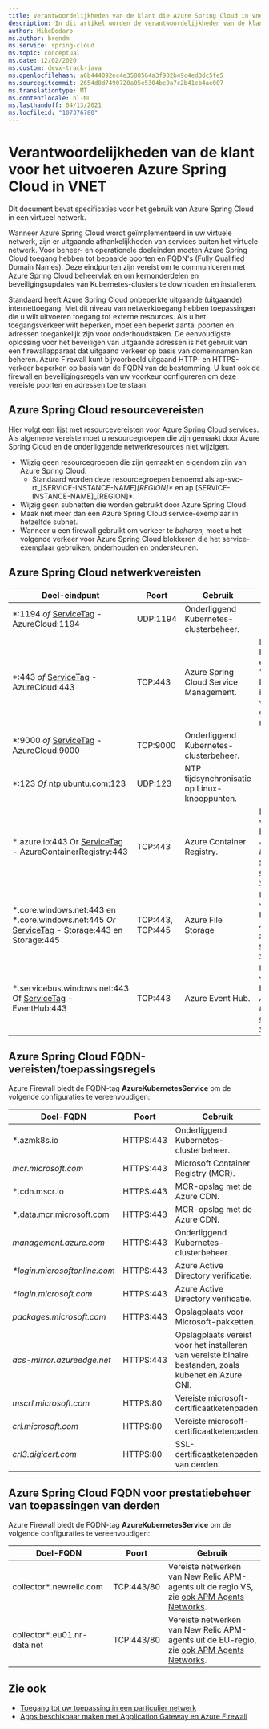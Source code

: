 ```yaml
---
title: Verantwoordelijkheden van de klant die Azure Spring Cloud in vnet
description: In dit artikel worden de verantwoordelijkheden van de klant beschreven die Azure Spring Cloud in vnet.
author: MikeDodaro
ms.author: brendm
ms.service: spring-cloud
ms.topic: conceptual
ms.date: 12/02/2020
ms.custom: devx-track-java
ms.openlocfilehash: a6b444092ec4e3588564a3f902b49c4ed3dc5fe5
ms.sourcegitcommit: 2654d8d7490720a05e5304bc9a7c2b41eb4ae007
ms.translationtype: MT
ms.contentlocale: nl-NL
ms.lasthandoff: 04/13/2021
ms.locfileid: "107376780"
---
```

# <a name="customer-responsibilities-for-running-azure-spring-cloud-in-vnet"></a>Verantwoordelijkheden van de klant voor het uitvoeren Azure Spring Cloud in VNET
Dit document bevat specificaties voor het gebruik van Azure Spring Cloud in een virtueel netwerk.

Wanneer Azure Spring Cloud wordt geïmplementeerd in uw virtuele netwerk, zijn er uitgaande afhankelijkheden van services buiten het virtuele netwerk. Voor beheer- en operationele doeleinden moeten Azure Spring Cloud toegang hebben tot bepaalde poorten en FQDN's (Fully Qualified Domain Names). Deze eindpunten zijn vereist om te communiceren met Azure Spring Cloud beheervlak en om kernonderdelen en beveiligingsupdates van Kubernetes-clusters te downloaden en installeren.

Standaard heeft Azure Spring Cloud onbeperkte uitgaande (uitgaande) internettoegang. Met dit niveau van netwerktoegang hebben toepassingen die u wilt uitvoeren toegang tot externe resources. Als u het toegangsverkeer wilt beperken, moet een beperkt aantal poorten en adressen toegankelijk zijn voor onderhoudstaken. De eenvoudigste oplossing voor het beveiligen van uitgaande adressen is het gebruik van een firewallapparaat dat uitgaand verkeer op basis van domeinnamen kan beheren. Azure Firewall kunt bijvoorbeeld uitgaand HTTP- en HTTPS-verkeer beperken op basis van de FQDN van de bestemming. U kunt ook de firewall en beveiligingsregels van uw voorkeur configureren om deze vereiste poorten en adressen toe te staan.

## <a name="azure-spring-cloud-resource-requirements"></a>Azure Spring Cloud resourcevereisten 

Hier volgt een lijst met resourcevereisten voor Azure Spring Cloud services. Als algemene vereiste moet u resourcegroepen die zijn gemaakt door Azure Spring Cloud en de onderliggende netwerkresources niet wijzigen.
- Wijzig geen resourcegroepen die zijn gemaakt en eigendom zijn van Azure Spring Cloud.
  - Standaard worden deze resourcegroepen benoemd als ap-svc-rt_[SERVICE-INSTANCE-NAME]_[REGION]*_ en ap [SERVICE-INSTANCE-NAME]_[REGION]*.
- Wijzig geen subnetten die worden gebruikt door Azure Spring Cloud.
- Maak niet meer dan één Azure Spring Cloud service-exemplaar in hetzelfde subnet.
- Wanneer u een firewall gebruikt om verkeer te *beheren,* moet u het volgende verkeer voor Azure Spring Cloud blokkeren die het service-exemplaar gebruiken, onderhouden en ondersteunen.

## <a name="azure-spring-cloud-network-requirements"></a>Azure Spring Cloud netwerkvereisten

  | Doel-eindpunt | Poort | Gebruik | Notitie |
  |------|------|------|------|
  | *:1194 *of* [ServiceTag](../virtual-network/service-tags-overview.md#available-service-tags) - AzureCloud:1194 | UDP:1194 | Onderliggend Kubernetes-clusterbeheer. | |
  | *:443 *of* [ServiceTag](../virtual-network/service-tags-overview.md#available-service-tags) - AzureCloud:443 | TCP:443 | Azure Spring Cloud Service Management. | Informatie over het service-exemplaar 'requiredTraffics' kan bekend zijn in de nettolading van de resource, onder de sectie networkProfile. |
  | *:9000 *of* [ServiceTag](../virtual-network/service-tags-overview.md#available-service-tags) - AzureCloud:9000 | TCP:9000 | Onderliggend Kubernetes-clusterbeheer. |
  | *:123 *Of* ntp.ubuntu.com:123 | UDP:123 | NTP tijdsynchronisatie op Linux-knooppunten. | |
  | *.azure.io:443 Or  [ServiceTag](../virtual-network/service-tags-overview.md#available-service-tags) - AzureContainerRegistry:443 | TCP:443 | Azure Container Registry. | Kan worden vervangen door het inschakelen *Azure Container Registry* [service-eindpunt in virtueel netwerk](../virtual-network/virtual-network-service-endpoints-overview.md). |
  | *.core.windows.net:443 en *.core.windows.net:445 *Or* [ServiceTag](../virtual-network/service-tags-overview.md#available-service-tags) - Storage:443 en Storage:445 | TCP:443, TCP:445 | Azure File Storage | Kan worden vervangen door het *inschakelen Azure Storage* [service-eindpunt in virtueel netwerk](../virtual-network/virtual-network-service-endpoints-overview.md). |
  | *.servicebus.windows.net:443 Of  [ServiceTag](../virtual-network/service-tags-overview.md#available-service-tags) - EventHub:443 | TCP:443 | Azure Event Hub. | Kan worden vervangen door het *inschakelen Azure Event Hubs* [service-eindpunt in virtueel netwerk](../virtual-network/virtual-network-service-endpoints-overview.md). |
  

## <a name="azure-spring-cloud-fqdn-requirementsapplication-rules"></a>Azure Spring Cloud FQDN-vereisten/toepassingsregels

Azure Firewall biedt de FQDN-tag **AzureKubernetesService** om de volgende configuraties te vereenvoudigen:

  | Doel-FQDN | Poort | Gebruik |
  |------|------|------|
  | *.azmk8s.io | HTTPS:443 | Onderliggend Kubernetes-clusterbeheer. |
  | <i>mcr.microsoft.com</i> | HTTPS:443 | Microsoft Container Registry (MCR). |
  | *.cdn.mscr.io | HTTPS:443 | MCR-opslag met de Azure CDN. |
  | *.data.mcr.microsoft.com | HTTPS:443 | MCR-opslag met de Azure CDN. |
  | <i>management.azure.com</i> | HTTPS:443 | Onderliggend Kubernetes-clusterbeheer. |
  | <i>*login.microsoftonline.com</i> | HTTPS:443 | Azure Active Directory verificatie. |
  | <i>*login.microsoft.com</i> | HTTPS:443 | Azure Active Directory verificatie. |
  |<i>packages.microsoft.com</i>    | HTTPS:443 | Opslagplaats voor Microsoft-pakketten. |
  | <i>acs-mirror.azureedge.net</i> | HTTPS:443 | Opslagplaats vereist voor het installeren van vereiste binaire bestanden, zoals kubenet en Azure CNI. |
  | *mscrl.microsoft.com* | HTTPS:80 | Vereiste microsoft-certificaatketenpaden. |
  | *crl.microsoft.com* | HTTPS:80 | Vereiste microsoft-certificaatketenpaden. |
  | *crl3.digicert.com* | HTTPS:80 | SSL-certificaatketenpaden van derden. |
  
## <a name="azure-spring-cloud-optional-fqdn-for-third-party-application-performance-management"></a>Azure Spring Cloud FQDN voor prestatiebeheer van toepassingen van derden

Azure Firewall biedt de FQDN-tag **AzureKubernetesService** om de volgende configuraties te vereenvoudigen:

  | Doel-FQDN | Poort | Gebruik                                                          |
  | ---------------- | ---- | ------------------------------------------------------------ |
  | collector*.newrelic.com | TCP:443/80 | Vereiste netwerken van New Relic APM-agents uit de regio VS, zie [ook APM Agents Networks](https://docs.newrelic.com/docs/using-new-relic/cross-product-functions/install-configure/networks/#agents). |
  | collector*.eu01.nr-data.net | TCP:443/80 | Vereiste netwerken van New Relic APM-agents uit de EU-regio, zie [ook APM Agents Networks](https://docs.newrelic.com/docs/using-new-relic/cross-product-functions/install-configure/networks/#agents). |

## <a name="see-also"></a>Zie ook
* [Toegang tot uw toepassing in een particulier netwerk](access-app-virtual-network.md)
* [Apps beschikbaar maken met Application Gateway en Azure Firewall](expose-apps-gateway-azure-firewall.md)
